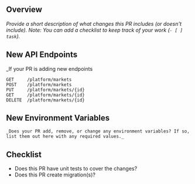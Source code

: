 ## Overview
_Provide a short description of what changes this PR includes (or doesn't include)._
_Note: You can add a checklist to keep track of your work (`- [ ] task`)._


## New API Endpoints
_If your PR is adding new endpoints

```
GET		/platform/markets
POST	/platform/markets
PUT		/platform/markets/{id}
GET		/platform/markets/{id}
DELETE	/platform/markets/{id}
```

## New Environment Variables
```
_Does your PR add, remove, or change any environment variables? If so, list them out here with any required values._
```

## Checklist
- Does this PR have unit tests to cover the changes?
- Does this PR create migration(s)?
